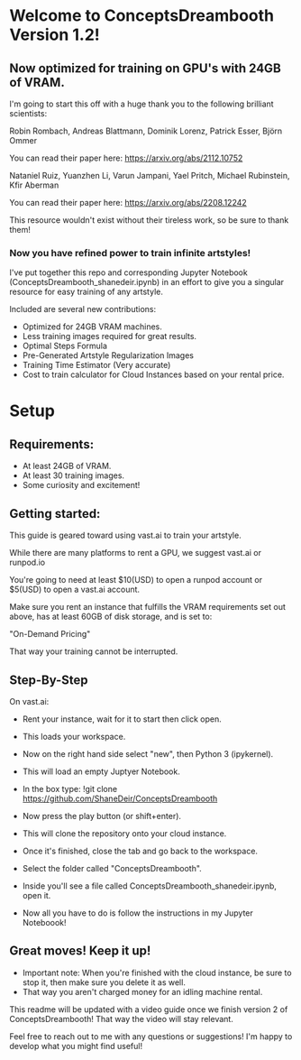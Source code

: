 # Welcome to ConceptsDreambooth Version 1.2!

## Now optimized for training on GPU's with 24GB of VRAM. 

I'm going to start this off with a huge thank you to the following brilliant scientists:

Robin Rombach, Andreas Blattmann, Dominik Lorenz, Patrick Esser, Björn Ommer

You can read their paper here: https://arxiv.org/abs/2112.10752

Nataniel Ruiz, Yuanzhen Li, Varun Jampani, Yael Pritch, Michael Rubinstein, Kfir Aberman

You can read their paper here: https://arxiv.org/abs/2208.12242

This resource wouldn't exist without their tireless work, so be sure to thank them! 

### Now you have refined power to train infinite artstyles!

I've put together this repo and corresponding Jupyter Notebook (ConceptsDreambooth_shanedeir.ipynb) in an effort to give you
a singular resource for easy training of any artstyle.

Included are several new contributions:

* Optimized for 24GB VRAM machines.
* Less training images required for great results. 
* Optimal Steps Formula
* Pre-Generated Artstyle Regularization Images
* Training Time Estimator (Very accurate)
* Cost to train calculator for Cloud Instances based on your rental price. 

# Setup

## Requirements:

* At least 24GB of VRAM.
* At least 30 training images.
* Some curiosity and excitement! 

## Getting started:

This guide is geared toward using vast.ai to train your artstyle.

While there are many platforms to rent a GPU, we suggest vast.ai or runpod.io

You're going to need at least $10(USD) to open a runpod account or $5(USD) to open a vast.ai account.

Make sure you rent an instance that fulfills the VRAM requirements set out above, has at least 60GB of disk storage, and is set to:

"On-Demand Pricing"

That way your training cannot be interrupted. 

## Step-By-Step

On vast.ai:

* Rent your instance, wait for it to start then click open.
    
* This loads your workspace.
    
* Now on the right hand side select "new", then Python 3 (ipykernel).  
    
* This will load an empty Juptyer Notebook.
    
* In the box type: !git clone https://github.com/ShaneDeir/ConceptsDreambooth
    
* Now press the play button (or shift+enter).
    
* This will clone the repository onto your cloud instance. 
    
* Once it's finished, close the tab and go back to the workspace. 
    
* Select the folder called "ConceptsDreambooth". 
    
* Inside you'll see a file called ConceptsDreambooth_shanedeir.ipynb, open it. 
    
* Now all you have to do is follow the instructions in my Jupyter Noteboook!
    
## Great moves! Keep it up! 
    
* Important note: When you're finished with the cloud instance, be sure to stop it, then make sure you delete it as well. 
* That way you aren't charged money for an idling machine rental.
    

This readme will be updated with a video guide once we finish version 2 of ConceptsDreambooth! That way the video will stay relevant. 

Feel free to reach out to me with any questions or suggestions! I'm happy to develop what you might find useful!
    
